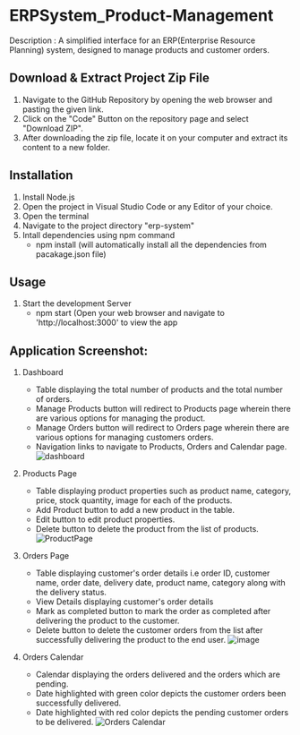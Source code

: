 # ERPSystem_Product-Management
Description : A simplified interface for an ERP(Enterprise Resource Planning) system, designed to manage products and customer orders.

## Download & Extract Project Zip File
1. Navigate to the GitHub Repository by opening the web browser and pasting the given link.
2. Click on the "Code" Button on the repository page and select "Download ZIP".
3. After downloading the zip file, locate it on your computer and extract its content to a new folder.

## Installation
1. Install Node.js 
1. Open the project in Visual Studio Code or any Editor of your choice.
2. Open the terminal
3. Navigate to the project directory "erp-system"
4. Intall dependencies using npm command
   - npm install (will automatically install all the dependencies from pacakage.json file)

## Usage
1. Start the development Server
   - npm start (Open your web browser and navigate to 'http://localhost:3000' to view the app



## Application Screenshot:

1. Dashboard
   - Table displaying the total number of products and the total number of orders.
   - Manage Products button will redirect to Products page wherein there are various options for managing the product.
   - Manage Orders button will redirect to Orders page wherein there are various options for managing customers orders.
   - Navigation links to navigate to Products, Orders and Calendar page.
![dashboard](https://github.com/AshwikaGhumate/ERPSystem_Product-Management/assets/78784647/dafe852e-9380-4a98-bcc7-7304b7df0990)

3. Products Page
   - Table displaying product properties such as product name, category, price, stock quantity, image for each of the products.
   - Add Product button to add a new product in the table.
   - Edit button to edit product properties.
   - Delete button to delete the product from the list of products.
![ProductPage](https://github.com/AshwikaGhumate/ERPSystem_Product-Management/assets/78784647/f75f7ed0-9dfa-4299-a182-c9f9ce0a258a)

4. Orders Page
   - Table displaying customer's order details i.e order ID, customer name, order date, delivery date, product name, category along with the delivery status.
   - View Details displaying customer's order details
   - Mark as completed button to mark the order as completed after delivering the product to the customer.
   - Delete button to delete the customer orders from the list after successfully delivering the product to the end user.
![image](https://github.com/AshwikaGhumate/ERPSystem_Product-Management/assets/78784647/160bd5bb-98c9-43d5-af6c-ef067e20e37d)

6. Orders Calendar
   - Calendar displaying the orders delivered and the orders which are pending.
   - Date highlighted with green color depicts the customer orders been successfully delivered.
   - Date highlighted with red color depicts the pending customer orders to be delivered.
![Orders Calendar](https://github.com/AshwikaGhumate/ERPSystem_Product-Management/assets/78784647/b59ab65a-290b-445f-bf01-e558ae85dc98)
